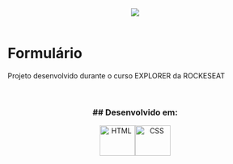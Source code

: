 <div align="center">
<img src="https://i.imgur.com/eAxsX4S.jpg">
</div><br>
  
# Formulário
Projeto desenvolvido durante o curso EXPLORER da ROCKESEAT

<br>
<h3 align="center"> ## Desenvolvido em:</h3>
<div align="center">
<img align="center" alt="HTML" height="60" width="70" src="https://cdn.worldvectorlogo.com/logos/html-1.svg"><img align="center" alt="CSS" height="60" width="70" src="https://cdn.worldvectorlogo.com/logos/css-3.svg">
</div>
